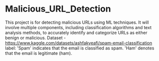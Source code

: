 # Malicious_URL_Detection
This project is for detecting malicious URLs using ML techniques. It will involve multiple components, including classification algorithms and text analysis methods, to accurately identify and categorize URLs as either benign or malicious. Dataset - https://www.kaggle.com/datasets/ashfakyeafi/spam-email-classification
label:
'Spam' indicates that the email is classified as spam.
'Ham' denotes that the email is legitimate (ham).


